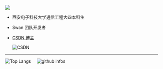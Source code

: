 <img src="https://readme-typing-svg.herokuapp.com/?lines=Welcom%20to%20My%20Page;This%20is%20ZiruiC&font=Roboto" />

- 西安电子科技大学通信工程大四本科生
- Swan 团队开发者
- [CSDN 博主](https://blog.csdn.net/qq_51574759?spm=1000.2115.3001.5343)

  <img src="https://stats.justsong.cn/api/csdn?id=qq_51574759&theme=dark" style="position: relative; right: '10px';" alt="CSDN" />

<!-- <img src="https://visitor-badge.glitch.me/badge?page_id=github.com/Feudalman&right_color=red" /> -->

<hr/>

<div>
  <img src="https://github-readme-stats.vercel.app/api/top-langs/?username=Feudalman&layout=compact&theme=tokyonight" alt="Top Langs" />
  &nbsp; &nbsp;
  <img src="https://github-readme-stats.vercel.app/api?username=Feudalman&show_icons=true&theme=radical&count_private=true" alt="github infos"/>
  <!-- ![data](https://github-readme-stats.vercel.app/api?username=Feudalman&show_icons=true&theme=radical&count_private=true) -->
</div>





<!-- ![Ashutosh's github activity graph](https://github-readme-activity-graph.cyclic.app/graph?username=Feudalman&custom_title=My%20Activity&theme=vue) -->
